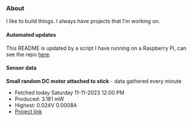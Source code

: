 ### About
I like to build things. I always have projects that I'm working on.

#### Automated updates
This README is updated by a script I have running on a Raspberry Pi, can see the repo [here](https://github.com/jdc-cunningham/raspi-git-repo-updater).

#### Sensor data


**Small random DC motor attached to stick** - data gathered every minute
- Fetched today Saturday 11-11-2023 12:00 PM
- Produced: 3.181 mW
- Highest: 0.024V 0.0008A
- [Project link](https://github.com/jdc-cunningham/turbine-raspi)